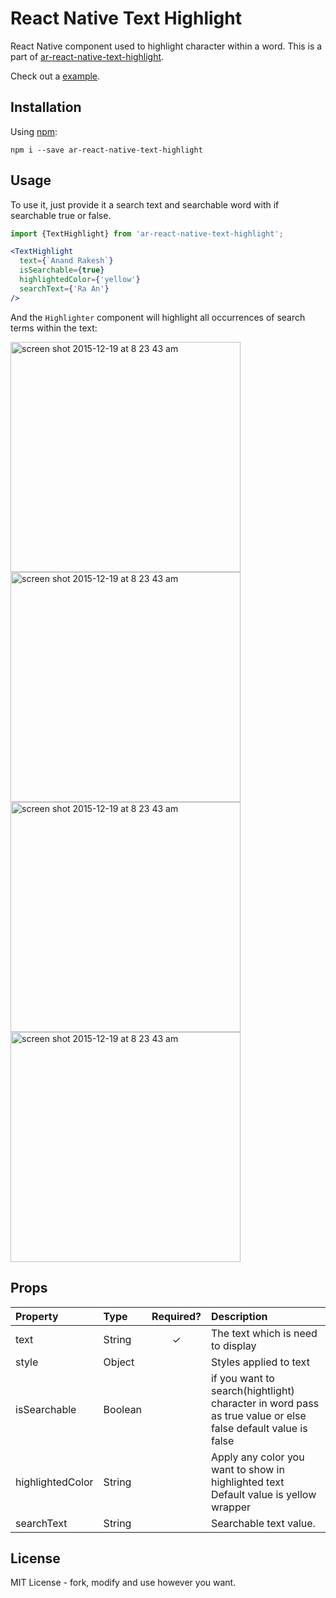 # React Native Text Highlight

React Native component used to highlight character within a word. This is a part of [ar-react-native-text-highlight](https://github.com/Anand-Rakesh/React-Native-Text-Highlight).

Check out a [example](https://github.com/Anand-Rakesh/React-Native-Text-Highlight/tree/main/src/example).

## Installation

Using [npm](https://www.npmjs.com/package/ar-react-native-text-highlight):

```
npm i --save ar-react-native-text-highlight
```

## Usage

To use it, just provide it a search text and searchable word with if searchable true or false.

```jsx
import {TextHighlight} from 'ar-react-native-text-highlight';

<TextHighlight
  text={`Anand Rakesh`}
  isSearchable={true}
  highlightedColor={'yellow'}
  searchText={'Ra An'}
/>
```

And the `Highlighter` component will highlight all occurrences of search terms within the text:

<img width="368" alt="screen shot 2015-12-19 at 8 23 43 am" src="https://raw.githubusercontent.com/Anand-Rakesh/React-Native-Text-Highlight/main/Images/Simulator%20Screen%20Shot%20-%20iPhone%2014%20-%202023-03-27%20at%2019.19.05.png">
<img width="368" alt="screen shot 2015-12-19 at 8 23 43 am" src="https://raw.githubusercontent.com/Anand-Rakesh/React-Native-Text-Highlight/main/Images/Simulator%20Screen%20Shot%20-%20iPhone%2014%20-%202023-03-27%20at%2019.19.13.png">
<img width="368" alt="screen shot 2015-12-19 at 8 23 43 am" src="https://raw.githubusercontent.com/Anand-Rakesh/React-Native-Text-Highlight/main/Images/Simulator%20Screen%20Shot%20-%20iPhone%2014%20-%202023-03-27%20at%2019.19.17.png">
<img width="368" alt="screen shot 2015-12-19 at 8 23 43 am" src="https://raw.githubusercontent.com/Anand-Rakesh/React-Native-Text-Highlight/main/Images/Simulator%20Screen%20Shot%20-%20iPhone%2014%20-%202023-03-27%20at%2019.19.23.png">

## Props

| Property         | Type    | Required? | Description                                                                                                 |
| :--------------- | :------ | :-------: | :---------------------------------------------------------------------------------------------------------- |
| text             | String  |     ✓     | The text which is need to display                                                                           |
| style            | Object  |           | Styles applied to text                                                                                      |
| isSearchable     | Boolean |           | if you want to search(hightlight) character in word pass as true value or else false default value is false |
| highlightedColor | String  |           | Apply any color you want to show in highlighted text Default value is yellow wrapper                        |
| searchText       | String  |           | Searchable text value.                                                                                      |

## License

MIT License - fork, modify and use however you want.
